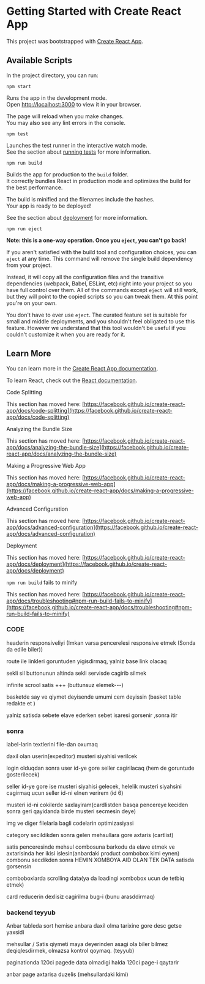 # Getting Started with Create React App

This project was bootstrapped with [Create React App](https://github.com/facebook/create-react-app).

## Available Scripts

In the project directory, you can run:

`npm start`

Runs the app in the development mode.\
Open [http://localhost:3000](http://localhost:3000) to view it in your browser.

The page will reload when you make changes.\
You may also see any lint errors in the console.

`npm test`

Launches the test runner in the interactive watch mode.\
See the section about [running tests](https://facebook.github.io/create-react-app/docs/running-tests) for more information.

`npm run build`

Builds the app for production to the `build` folder.\
It correctly bundles React in production mode and optimizes the build for the best performance.

The build is minified and the filenames include the hashes.\
Your app is ready to be deployed!

See the section about [deployment](https://facebook.github.io/create-react-app/docs/deployment) for more information.

`npm run eject`

**Note: this is a one-way operation. Once you `eject`, you can't go back!**

If you aren't satisfied with the build tool and configuration choices, you can `eject` at any time. This command will remove the single build dependency from your project.

Instead, it will copy all the configuration files and the transitive dependencies (webpack, Babel, ESLint, etc) right into your project so you have full control over them. All of the commands except `eject` will still work, but they will point to the copied scripts so you can tweak them. At this point you're on your own.

You don't have to ever use `eject`. The curated feature set is suitable for small and middle deployments, and you shouldn't feel obligated to use this feature. However we understand that this tool wouldn't be useful if you couldn't customize it when you are ready for it.

## Learn More

You can learn more in the [Create React App documentation](https://facebook.github.io/create-react-app/docs/getting-started).

To learn React, check out the [React documentation](https://reactjs.org/).

Code Splitting

This section has moved here: [https://facebook.github.io/create-react-app/docs/code-splitting](https://facebook.github.io/create-react-app/docs/code-splitting)

Analyzing the Bundle Size

This section has moved here: [https://facebook.github.io/create-react-app/docs/analyzing-the-bundle-size](https://facebook.github.io/create-react-app/docs/analyzing-the-bundle-size)

Making a Progressive Web App

This section has moved here: [https://facebook.github.io/create-react-app/docs/making-a-progressive-web-app](https://facebook.github.io/create-react-app/docs/making-a-progressive-web-app)

Advanced Configuration

This section has moved here: [https://facebook.github.io/create-react-app/docs/advanced-configuration](https://facebook.github.io/create-react-app/docs/advanced-configuration)

Deployment

This section has moved here: [https://facebook.github.io/create-react-app/docs/deployment](https://facebook.github.io/create-react-app/docs/deployment)

`npm run build` fails to minify

This section has moved here: [https://facebook.github.io/create-react-app/docs/troubleshooting#npm-run-build-fails-to-minify](https://facebook.github.io/create-react-app/docs/troubleshooting#npm-run-build-fails-to-minify)

### CODE

headerin responsiveliyi (Imkan varsa pencerelesi responsive etmek (Sonda da edile biler))

route ile linkleri goruntuden yigisdirmaq, yalniz base link olacaq

sekli sil buttonunun altinda sekli servisde cagirib silmek

infinite scrool satis +++ (buttunsuz elemek---)

basketde say ve qiymet deyisende umumi cem deyissin (basket table redakte et )

yalniz satisda sebete elave ederken sebet isaresi gorsenir ,sonra itir

### sonra

label-larin textlerini file-dan oxumaq

daxil olan userin(expeditor) musteri siyahisi verilcek

login olduqdan sonra user id-ye gore seller cagirilacaq (hem de goruntude gosterilecek)

seller id-ye gore ise musteri siyahisi gelecek, helelik musteri siyahsini cagirmaq ucun seller id-ni elnen verirem (id 6)

musteri id-ni cokilerde saxlayiram(cardlistden basqa pencereye keciden sonra geri qayidanda birde musteri secmesin deye)

img ve diger filelarla bagli codelarin optimizasiyasi

category secildikden sonra gelen mehsullara gore axtaris (cartlist)

satis penceresinde mehsul combosuna barkodu da elave etmek ve axtarisinda her ikisi islesin(anbardaki product combobox kimi eynen) combonu secdikden sonra HEMIN XOMBOYA AID OLAN TEK DATA satisda gorsensin

comboboxlarda scrolling data(ya da loadingi xombobox ucun de tetbiq etmek)

card reducerin dexlisiz cagirilma bug-i (bunu arasddirmaq)

### backend teyyub

Anbar tableda sort hemise anbara daxil olma tarixine gore desc getse yaxsidi

mehsullar / Satis qiymeti maya deyerinden asagi ola biler bilmez deqiqlesdirmek, olmazsa kontrol qoymaq. (teyyub)

paginationda 120ci pagede data olmadigi halda 120ci page-i qaytarir

anbar page axtarisa duzelis (mehsullardaki kimi)
